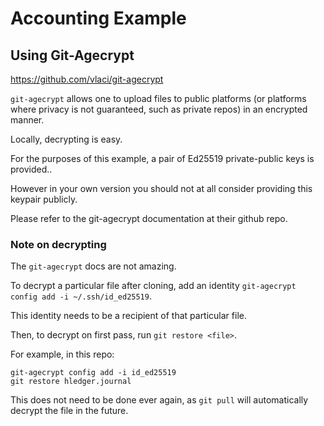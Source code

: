 # Accounting Example

## Using Git-Agecrypt

https://github.com/vlaci/git-agecrypt

`git-agecrypt` allows one to upload files to public platforms (or platforms where privacy is not guaranteed, such as private repos) in an encrypted manner.

Locally, decrypting is easy.

For the purposes of this example, a pair of Ed25519 private-public keys is provided..

However in your own version you should not at all consider providing this keypair publicly.

Please refer to the git-agecrypt documentation at their github repo.

### Note on decrypting

The `git-agecrypt` docs are not amazing.

To decrypt a particular file after cloning, add an identity `git-agecrypt config add -i ~/.ssh/id_ed25519`.

This identity needs to be a recipient of that particular file.

Then, to decrypt on first pass, run `git restore <file>`.

For example, in this repo:

```console
git-agecrypt config add -i id_ed25519
git restore hledger.journal
```

This does not need to be done ever again, as `git pull` will automatically decrypt the file in the future.

